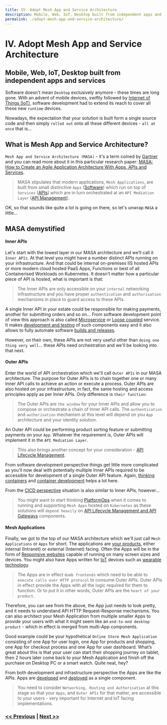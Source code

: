 ```yaml
---
title: IV. Adopt Mesh App and Service Architecture
description: Mobile, Web, IoT, Desktop built from independent apps and services
permalink: ./adopt-mesh-app-and-service-architecture/
---
```


# IV. Adopt Mesh App and Service Architecture

## Mobile, Web, IoT, Desktop built from independent apps and services

Software doesn't mean `Desktop` exclusively anymore - these times are long gone. With an advent of mobile devices, swiftly followed by [Internet of Things (IoT)](https://en.wikipedia.org/wiki/Internet_of_things), software development had to extend its reach to cover all these new `runtime` devices.

Nowadays, the expectation that your solution is built form a single source code and then simply `rolled out` onto all these different devices - `all at once` that is...

## What is Mesh App and Service Architecture?

`Mesh App and Service Architecture (MASA)` - it's a term coined by [Gartner](https://www.gartner.com/en) and you can read more about it in this particular research paper: [MASA: How to Create an Agile Application Architecture With Apps, APIs and Services](https://www.gartner.com/en/documents/3980382).

> MASA stipulates that modern applications, `Mesh Applications`, are built from small distinctive `Apps` ([Software](https://en.wikipedia.org/wiki/Application_software)) which run on top of `Services` ([APIs](https://en.wikipedia.org/wiki/API)) which are in turn orchestrated at an `API Mediation Layer` ([API Management](https://en.wikipedia.org/wiki/API_management)).

OK, so that sounds like quite a lot is going on there, so let's unwrap `MASA` a little...

## MASA demystified

#### Inner APIs

Let's start with the lowest layer in our MASA architecture and we’ll call it `Inner APIs`. At that level you might have a number distinct APIs running on your infrastructure. And that could be internal on-premises IIS hosted APIs or more modern cloud hosted PaaS Apps, Functions or best of all Containerised Workloads on Kubernetes. It doesn’t matter how a particular piece of API is hosted, what is important is that:

> The Inner APIs are only accessible on your `internal` networking infrastructure and you have proper `authentication` and `authorisation` mechanisms in place to guard access to these APIs.

A single Inner API in your estate could be responsible for making payments, another for submitting orders and so on... From software development point of view this approach is also called [Microservice](https://en.wikipedia.org/wiki/Microservices) or [Loose coupled](https://en.wikipedia.org/wiki/Loose_coupling) service. It makes [development and testing](design-container-ready-development.md) of such components easy and it also allows to fully automate software [builds and releases](start-early-with-cicd-and-automation.md).

However, on their own, these APIs are not very useful other than `doing one thing very well`... these APIs need orchestration and we'll be looking into that next.

#### Outer APIs

Enter the world of API orchestration which we'll call `Outer APIs` in our MASA architecture. The purpose for Outer APIs is to chain together one or many Inner API calls to achieve an action or execute a process. Outer APIs are also hosted on your infrastructure, in fact, the same hosting and access principles apply as per Inner APIs. Only difference is `their function`:

> The Outer APIs are `the window` for your Inner APIs and allow you to compose or orchestrate a chain of Inner API calls. The `authentication` and `authorisation` mechanism at this level will depend on you `App` architecture and your identity solution.

An Outer API could be performing product sorting feature or submitting payments on your `App`. Whatever the requirement is, Outer APIs will implement it in the `API Mediation Layer`.

> This also brings another concept for your consideration - [API Lifecycle Management](api-lifecycle-management-is-the-future.md).

From software development perspective things get little more complicated as you'll now deal with potentially multiple Inner APIs required to be accessible for development of a single Outer API feature. Again, [thinking containers](start-thinking-containers.md) and [container development](design-container-ready-development.md) helps a lot here.

From the [CICD perspective](start-early-with-cicd-and-automation.md) situation is also similar to Inner APIs, however...

> You might want to start thinking [PlatformOps](consider-platformops-for-delivering-software.md) when it comes to running and supporting `Mesh Apps` hosted on `Kubernetes` as these solutions will `depend heavily` on [API Lifecycle Management and API Gateways](api-lifecycle-management-is-the-future.md) components.

#### Mesh Applications

Finally, we got to the top of our MASA architecture which we'll just call `Mesh Applications` or `Apps` for short. The applications are [your products](embrace-product-oriented-delivery-model.md), either internal (Intranet) or external (Internet) facing. Often the Apps will be in the form of [Responsive websites](https://en.wikipedia.org/wiki/Responsive_web_design) capable of running on many screen sizes and devices. You might also have Apps written for [IoT](https://en.wikipedia.org/wiki/Internet_of_things) devices such as [wearable technology](https://en.wikipedia.org/wiki/Wearable_technology).

> The Apps are in effect `dumb frontends` which need to be able to `execute calls over HTTP protocol` to consume Outer APIs. Outer APIs in effect provide the Apps with all the logic required for them to function. Or to put it in other words, Outer APIs are the `heart of your product`.

Therefore, you can see from the above, the App just needs to look pretty, and it needs to understand API HTTP Request-Response mechanisms. You can also architect your Mesh Application from multiple smaller Apps to provide your users with what it might seem like an `end-to-end desktop product` - which in effect is merged from multi-App components.

Good example could be your hypothetical `Online Store Mesh Application` consisting of one App for user login, one App for products and shopping, one App for checkout process and one App for user dashboard. What’s great about this is that your user can start their shopping journey on tablet, then 2 hours later come back to your Mesh Application and finish off the purchase on Desktop PC or a smart watch. Quite neat, hey?

From both development and infrastructure perspective the Apps are like the APIs. Apps are [developed](design-container-ready-development.md) and [deployed](start-early-with-cicd-and-automation.md) as a single component.

> You need to consider `Networking, Routing and Authorisation` at this stage so that your `Apps`, and `Outer APIs` for that matter, are accessible to your users - very important for Internet and IoT facing implementations.

### [<< Previous](embed-least-privileged-approach.md) | [Next >>](start-early-with-cicd-and-automation.md)